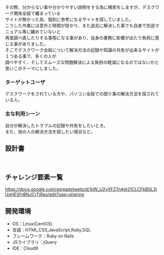 
その際、分からない事や分かりやすい説明をする為に検索をしますが、デスクワーク関係全般で纏まっている<br>
サイトが無かった為、個別に参考になるサイトを探していました。<br>
こうした作業には意外と時間が掛かり、また過去に解決した事でも自身で別途マニュアル等に纏めていないと<br>
再度調べ直したりする事態になる事があり、自身の業務に影響が出たり負担に感じる事がありました。<br>
そこでデスクワーク全般について解決方法の記録や知識の共有が出来るサイトが１つある事で、多くの人が<br>
調べやすく、そしてスムーズな問題解決による負担の軽減になるのではないかと思いこのテーマにしました。

### ターゲットユーザ
デスクワークをされている方や、パソコン全般での困り事の解決方法を探されている人。

### 主な利用シーン
自分が解決したトラブルの記録や共有をしたいとき。<br>
また、他の人の解決方法を探したい場合など。

## 設計書
<br>

## チャレンジ要素一覧
https://docs.google.com/spreadsheets/d/1oW_U2yXFZ7n4gt21CLCFkBSL3jUxHESfnBNJCrTjRas/edit?usp=sharing

## 開発環境
- OS：Linux(CentOS)
- 言語：HTML,CSS,JavaScript,Ruby,SQL
- フレームワーク：Ruby on Rails
- JSライブラリ：jQuery
- IDE：Cloud9